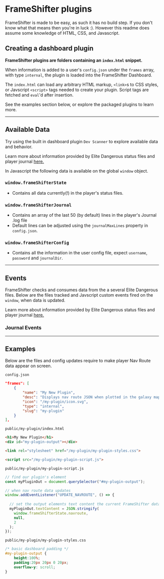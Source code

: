 # FrameShifter plugins

FrameShifter is made to be easy, as such it has no build step. If you don't know what that means then you're in luck :). However this readme does assume some knowledge of HTML, CSS, and Javascript.

## Creating a dashboard plugin

**FrameShifter plugins are folders containing an `index.html` snippet.** 

When information is added to a user's `config.json` under the `frames` array, with type `internal`, the plugin is loaded into the FrameShifter Dashboard.

The `index.html` can load any arbitrary HTML markup, `<link>`s to CSS styles, or Javscript `<script>` tags needed to create your plugin.
Script tags are fetched and `eval`'d after insertion.

See the examples section below, or explore the packaged plugins to learn more.

---

## Available Data

Try using the built in dashboard plugin `Dev Scanner` to explore available data and behavior.

Learn more about information provided by Elite Dangerous status files and player journal [here.](https://elite-journal.readthedocs.io/en/latest/Status%20File/)

In Javascript the following data is available on the global `window` object.

### `window.frameShifterState`
- Contains all data currently(!) in the player's status files.

### `window.frameShifterJournal`
- Contains an array of the last 50 (by default) lines in the player's Journal .log file
- Default lines can be adjusted using the `journalMaxLines` property in `config.json`.

### `window.frameShifterConfig`
- Contains all the information in the user config file, expect `username`, `password` and `journalDir`.

---

## Events

FrameShifter checks and consumes data from the a several Elite Dangerous files. Below are the files tracked and Javscript custom events fired on the `window`, when data is updated.

Learn more about information provided by Elite Dangerous status files and player journal [here.](https://elite-journal.readthedocs.io/en/latest/Status%20File/)

### Journal Events

---

## Examples

Below are the files and config updates require to make player Nav Route data appear on screen.

`config.json`
```json
"frames": [
    {
        "name": "My New Plugin",
        "desc": "Displays nav route JSON when plotted in the galaxy map.",
        "icon": "/my-plugin/icon.svg",
        "type": "internal",
        "slug": "my-plugin"
    }
],
```

`public/my-plugin/index.html`
```html
<h1>My New Plugin</h1>
<div id="my-plugin-output"></div>

<link rel="stylesheet" href="/my-plugin/my-plugin-styles.css">

<script src="/my-plugin/my-plugin-script.js">
```

`public/my-plugin/my-plugin-script.js`
```js
// find our plugin's element
const myPluginOut = document.querySelector("#my-plugin-output");

// when nav route data updates
window.addEventListener("UPDATE_NAVROUTE", () => {
  
  // set the output elements text content the current FrameShifter data.
  myPluginOut.textContent = JSON.stringify(
    window.frameShifterState.navroute,
    null,
    2
  );
});
```

`public/my-plugin/my-plugin-styles.css`
```css
/* basic dashboard padding */
#my-plugin-output {
    height:100%;
    padding:20px 20px 0 20px;
    overflow-y: scroll;
}
```